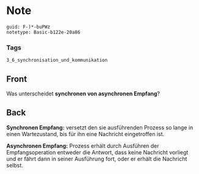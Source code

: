 # Note
```
guid: F-)*-buPWz
notetype: Basic-b122e-20a86
```

### Tags
```
3_6_synchronisation_und_kommunikation
```

## Front
Was unterscheidet <b>synchronen von asynchronen Empfang</b>?

## Back
<b>Synchronen Empfang:</b> versetzt den sie ausführenden Prozess so
lange in einen Wartezustand, bis für ihn eine Nachricht
eingetroffen ist.
<div>
  <b>Asynchronen Empfang:</b> Prozess erhält durch Ausführen der
  Empfangsoperation entweder die Antwort, dass keine Nachricht
  vorliegt und er fährt dann in seiner Ausführung fort, oder er
  erhält die Nachricht selbst.
</div>
